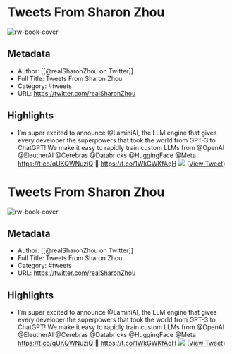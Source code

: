 # Tweets From Sharon Zhou

![rw-book-cover](https://pbs.twimg.com/profile_images/1328750370798133253/yjVjhDTU.png)

## Metadata
- Author: [[@realSharonZhou on Twitter]]
- Full Title: Tweets From Sharon Zhou
- Category: #tweets
- URL: https://twitter.com/realSharonZhou

## Highlights
- I’m super excited to announce @LaminiAI, the LLM engine that gives every developer the superpowers that took the world from GPT-3 to ChatGPT! We make it easy to rapidly train custom LLMs from @OpenAI @EleutherAI @Cerebras @Databricks @HuggingFace @Meta https://t.co/qUKQWNuzjQ 🧵 https://t.co/1WkGWKfAqH
  ![](https://pbs.twimg.com/media/Fu0FiRjaQAQJiYz.jpg) ([View Tweet](https://twitter.com/realSharonZhou/status/1651989507615645696))
# Tweets From Sharon Zhou

![rw-book-cover](https://pbs.twimg.com/profile_images/1328750370798133253/yjVjhDTU.png)

## Metadata
- Author: [[@realSharonZhou on Twitter]]
- Full Title: Tweets From Sharon Zhou
- Category: #tweets
- URL: https://twitter.com/realSharonZhou

## Highlights
- I’m super excited to announce @LaminiAI, the LLM engine that gives every developer the superpowers that took the world from GPT-3 to ChatGPT! We make it easy to rapidly train custom LLMs from @OpenAI @EleutherAI @Cerebras @Databricks @HuggingFace @Meta https://t.co/qUKQWNuzjQ 🧵 https://t.co/1WkGWKfAqH
  ![](https://pbs.twimg.com/media/Fu0FiRjaQAQJiYz.jpg) ([View Tweet](https://twitter.com/realSharonZhou/status/1651989507615645696))
